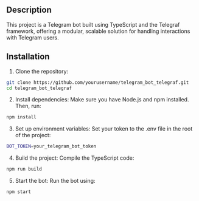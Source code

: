 ## Description

This project is a Telegram bot built using TypeScript and the Telegraf framework, offering a modular, scalable solution for handling interactions with Telegram users.

## Installation

1. Clone the repository:

```bash
git clone https://github.com/yourusername/telegram_bot_telegraf.git
cd telegram_bot_telegraf
```

2. Install dependencies: Make sure you have Node.js and npm installed. Then, run:

```bash
npm install
```

3. Set up environment variables: Set your token to the .env file in the root of the project:

```bash
BOT_TOKEN=your_telegram_bot_token
```

4. Build the project: Compile the TypeScript code:

```bash
npm run build
```

5. Start the bot: Run the bot using:

```bash
npm start
```
